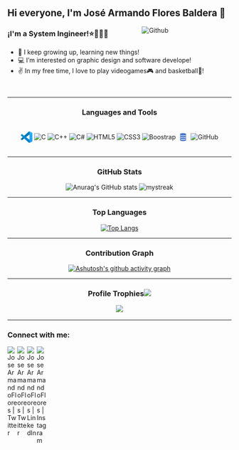 ## Hi everyone, I'm José Armando Flores Baldera 👋

<img width="40%" align="right" alt="Github" src="https://raw.githubusercontent.com/onimur/.github/master/.resources/git-header.svg" />

### ¡I'm a System Ingineer!⭐👨🏽‍💻

- 🌱 I keep growing up, learning new things!
- 💻 I’m interested on graphic design and software develope!
- ✌ In my free time, I love to play videogames🎮 and basketball🏀!

<br />

---

<h3 align="center">Languages and Tools</h3>
<div style="display: inline_block" align="center"><br>
     <img align="center" alt="Visual Studio Code" width="26px" src="https://raw.githubusercontent.com/github/explore/80688e429a7d4ef2fca1e82350fe8e3517d3494d/topics/visual-studio-code/visual-studio-code.png" />
    <img align="center" alt="C" width="26px" src="https://raw.githubusercontent.com/jmnote/z-icons/master/svg/c.svg" />
    <img align="center" alt="C++" width="26px" src="https://raw.githubusercontent.com/jmnote/z-icons/master/svg/cpp.svg" />
    <img align="center" alt="C#" width="26px" src="https://raw.githubusercontent.com/jmnote/z-icons/master/svg/csharp.svg" />
    <img align="center" alt="HTML5" width="26px" src="https://raw.githubusercontent.com/rahulbanerjee26/githubAboutMeGenerator/main/icons/html.svg" />
    <img align="center" alt="CSS3" width="26px" src="https://raw.githubusercontent.com/rahulbanerjee26/githubAboutMeGenerator/main/icons/css.svg" />
    <img align="center" alt="Boostrap" width="26px" src="https://raw.githubusercontent.com/jmnote/z-icons/master/svg/bootstrap.svg" />
    <img align="center" alt="SQL" width="26px" src="https://raw.githubusercontent.com/github/explore/80688e429a7d4ef2fca1e82350fe8e3517d3494d/topics/sql/sql.png" />
    <img align="center" alt="GitHub" width="26px" src="https://raw.githubusercontent.com/rahulbanerjee26/githubAboutMeGenerator/main/icons/github.svg" />
</div>
<br />
 
 ---

<h3 align="center">GitHub Stats</h3>
<div align="center">

![Anurag's GitHub stats](https://github-readme-stats.vercel.app/api?username=JoseArmandoFlores&theme=github_dark&show_icons=true)
<img src="https://github-readme-streak-stats.herokuapp.com/?user=JoseArmandoFlores&theme=tokyonight" alt="mystreak"/>
</div>

 ---
<h3 align="center">Top Languages</h3>
<div align="center">

[![Top Langs](https://github-readme-stats.vercel.app/api/top-langs/?username=JoseArmandoFlores&langs_count=8&theme=github_dark)](https://github.com/JoseArmandoFlores/github-readme-stats)

</div>

---
<h3 align="center">Contribution Graph</h3>
<div align="center">
     
[![Ashutosh's github activity graph](https://activity-graph.herokuapp.com/graph?username=JoseArmandoFlores&theme=react-dark)](https://github.com/JoseArmandoFlores/github-readme-activity-graph)

</div>

---
<h3 align="center"> Profile Trophies<img src="https://media.giphy.com/media/QaMcXSekUWx7aogAUr/giphy.gif" width="40" /></h3>
<div align="center">
<img src="https://github-profile-trophy.vercel.app/?username=JoseArmandoFlores&theme=discord&no-bg=true" />
</div>

---
### Connect with me:

[<img align="left" alt="JoseArmandoFlores | Twitter" width="22px" src="https://cdn.jsdelivr.net/npm/simple-icons@v3/icons/twitter.svg" />][twitter]
[<img align="left" alt="JoseArmandoFlores | Twitter" width="22px" src="https://cdn.jsdelivr.net/npm/simple-icons@v3/icons/facebook.svg" />][facebook]
[<img align="left" alt="JoseArmandoFlores | LinkedIn" width="22px" src="https://cdn.jsdelivr.net/npm/simple-icons@v3/icons/linkedin.svg" />][linkedin]
[<img align="left" alt="JoseArmandoFlores | Instagram" width="22px" src="https://cdn.jsdelivr.net/npm/simple-icons@v3/icons/instagram.svg" />][instagram]

[twitter]: https://twitter.com/JAFB28
[facebook]: https://web.facebook.com/josearmando.floresbaldera
[instagram]: https://www.instagram.com/j_a.011/
[linkedin]: https://www.linkedin.com/in/jos%C3%A9-armando-flores-baldera-6533311b9/
